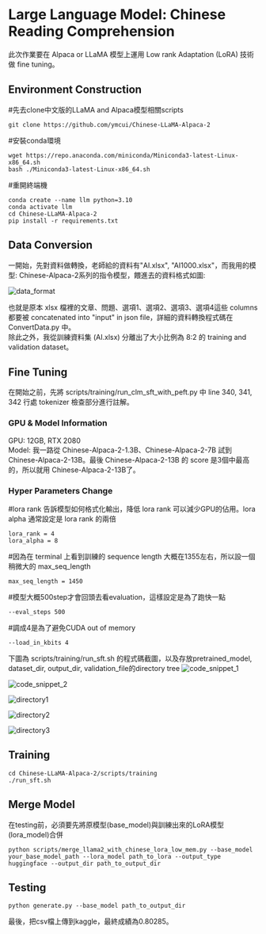 # Large Language Model: Chinese Reading Comprehension
此次作業要在 Alpaca or LLaMA 模型上運用 Low rank Adaptation (LoRA) 技術做 fine tuning。  
## Environment Construction
#先去clone中文版的LLaMA and Alpaca模型相關scripts  
````
git clone https://github.com/ymcui/Chinese-LLaMA-Alpaca-2  
````
#安裝conda環境  
````
wget https://repo.anaconda.com/miniconda/Miniconda3-latest-Linux-x86_64.sh  
bash ./Miniconda3-latest-Linux-x86_64.sh  
````
#重開終端機  
````
conda create --name llm python=3.10  
conda activate llm  
cd Chinese-LLaMA-Alpaca-2  
pip install -r requirements.txt
````
## Data Conversion
一開始，先對資料做轉換，老師給的資料有"AI.xlsx", "AI1000.xlsx"，而我用的模型: Chinese-Alpaca-2系列的指令模型，餵進去的資料格式如圖:  

![data_format](https://github.com/Machine-Learning-NYCU/trad-chinese-reading-comprehension-test-for-llms-312555023/blob/main/image/data_format.png)

也就是原本 xlsx 檔裡的文章、問題、選項1、選項2、選項3、選項4這些 columns 都要被 concatenated into "input" in json file，詳細的資料轉換程式碼在 ConvertData.py 中。  
除此之外，我從訓練資料集 (AI.xlsx) 分離出了大小比例為 8:2 的 training and validation dataset。  
## Fine Tuning
在開始之前，先將 scripts/training/run_clm_sft_with_peft.py 中 line 340, 341, 342 行處 tokenizer 檢查部分進行註解。  
### GPU & Model Information
GPU: 12GB, RTX 2080  
Model: 我一路從 Chinese-Alpaca-2-1.3B、Chinese-Alpaca-2-7B 試到 Chinese-Alpaca-2-13B。最後 Chinese-Alpaca-2-13B 的 score 是3個中最高的，所以就用 Chinese-Alpaca-2-13B了。  
### Hyper Parameters Change
#lora rank 告訴模型如何格式化輸出，降低 lora rank 可以減少GPU的佔用。lora alpha 通常設定是 lora rank 的兩倍  
````
lora_rank = 4  
lora_alpha = 8  
````
#因為在 terminal 上看到訓練的 sequence length 大概在1355左右，所以設一個稍微大的 max_seq_length  
````
max_seq_length = 1450  
````
#模型大概500step才會回頭去看evaluation，這樣設定是為了跑快一點  
````
--eval_steps 500  
````
#調成4是為了避免CUDA out of memory
````
--load_in_kbits 4  
````
下圖為 scripts/training/run_sft.sh 的程式碼截圖，以及存放pretrained_model, dataset_dir, output_dir, validation_file的directory tree
![code_snippet_1](https://github.com/Machine-Learning-NYCU/trad-chinese-reading-comprehension-test-for-llms-312555023/blob/main/image/code_snippet_1.png)

![code_snippet_2](https://github.com/Machine-Learning-NYCU/trad-chinese-reading-comprehension-test-for-llms-312555023/blob/main/image/code_snippet_2.png)

![directory1](https://github.com/Machine-Learning-NYCU/trad-chinese-reading-comprehension-test-for-llms-312555023/blob/main/image/base_model_directory.png)

![directory2](https://github.com/Machine-Learning-NYCU/trad-chinese-reading-comprehension-test-for-llms-312555023/blob/main/image/dataset_directory.png)

![directory3](https://github.com/Machine-Learning-NYCU/trad-chinese-reading-comprehension-test-for-llms-312555023/blob/main/image/code_directory.png)
## Training
````
cd Chinese-LLaMA-Alpaca-2/scripts/training  
./run_sft.sh
````
## Merge Model
在testing前，必須要先將原模型(base_model)與訓練出來的LoRA模型(lora_model)合併  
````
python scripts/merge_llama2_with_chinese_lora_low_mem.py --base_model your_base_model_path --lora_model path_to_lora --output_type huggingface --output_dir path_to_output_dir
````
## Testing
````
python generate.py --base_model path_to_output_dir
````
最後，把csv檔上傳到kaggle，最終成績為0.80285。

